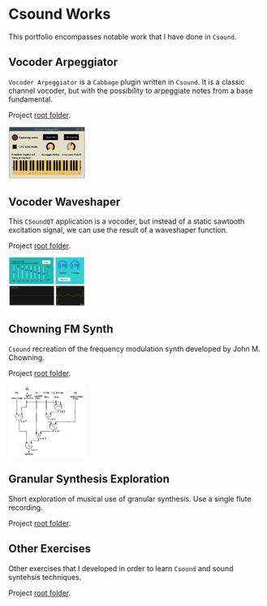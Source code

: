 # Csound Works
This portfolio encompasses notable work that I have done in `Csound`.

## Vocoder Arpeggiator
`Vocoder Arpeggiator` is a `Cabbage` plugin written in `Csound`. It is a classic channel vocoder, but with the possibility to arpeggiate notes from a base fundamental.

Project [root folder](./Vocoder%20Arpeggiator/).

<img src="Vocoder Arpeggiator/image.png" alt="Vocoder Arpeggiator layout image" width="30%">

## Vocoder Waveshaper
This `CSoundQT` application is a vocoder, but instead of a static sawtooth excitation signal, we can use the result of a waveshaper function.

Project [root folder](./Vocoder%20Waveshaper/).

<img src="Vocoder Waveshaper/image.png" alt="Vocoder Waveshaper layout image" width="30%">

## Chowning FM Synth
`Csound` recreation of the frequency modulation synth developed by John M. Chowning.

Project [root folder](./Chowning%20FM%20Synth/).

<img src="Chowning FM Synth/image.png" alt="Chowning FM Synth circuit" width="30%">

## Granular Synthesis Exploration
Short exploration of musical use of granular synthesis. Use a single flute recording.

Project [root folder](./Granular%20Synthesis%20Exploration/).

## Other Exercises
Other exercises that I developed in order to learn `Csound` and sound syntehsis techniques.

Project [root folder](./Other%20Exercises/).